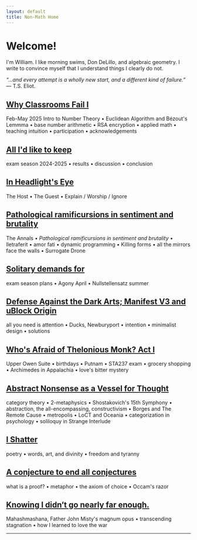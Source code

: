 ```yaml
---
layout: default
title: Non-Math Home
---
```


# Welcome!
<p class="introduction"> I'm William. I like morning swims, Don DeLillo, and algebraic geometry. I write to convince myself that I understand things I clearly do not.</p>

<p class="introduction"><i>&ldquo;...and every attempt is a wholly new start, and a different kind of failure.&rdquo;</i> — T.S. Eliot.</p>

<div class="post">
    <h2>
        <a href="/classrooms1">Why Classrooms Fail I</a>
    </h2>
    <div class="summary">
        <p>
            Feb-May 2025 Intro to Number Theory • Euclidean Algorithm and Bézout's Lemmma • base number arithmetic • RSA encryption • applied math • teaching intuition • participation • acknowledgements
        </p>
    </div>
</div>
<div class="post">
    <h2>
        <a href="/keep">All I'd like to keep</a>
    </h2>
    <div class="summary">
        <p>
            exam season 2024-2025 • results • discussion • conclusion
        </p>
    </div>
</div>
<div class="post">
    <h2>
        <a href="/headlights">In Headlight's Eye</a>
    </h2>
    <div class="summary">
        <p>
            The Host • The Guest • Explain / Worship / Ignore
        </p>
    </div>
</div>
<div class="post">
    <h2>
        <a href="/ramificursions">Pathological ramificursions in sentiment and brutality</a>
    </h2>
    <div class="summary">
        <p>
            The Annals • <i>Pathological ramificursions in sentiment and brutality</i> • lletraferit • amor fati • dynamic programming • Killing forms • all the mirrors face the walls • Surrogate Drone
        </p>
    </div>
</div>
<div class="post">
    <h2>
        <a href="/solitary">Solitary demands for</a>
    </h2>
    <div class="summary">
        <p>
            exam season plans • Agony April • Nullstellensatz summer
        </p>
    </div>
</div>
<div class="post">
    <h2>
        <a href="/defense">Defense Against the Dark Arts; Manifest V3 and uBlock Origin</a>
    </h2>
    <div class="summary">
        <p>
            all you need is attention • Ducks, Newburyport • intention • minimalist design • solutions
        </p>
    </div>
</div>
<div class="post">
    <h2>
        <a href="/monk">Who's Afraid of Thelonious Monk? Act I</a>
    </h2>
    <div class="summary">
        <p>
            Upper Owen Suite • birthdays • Putnam • STA237 exam • grocery shopping • Archimedes in Appalachia • love's bitter mystery
        </p>
    </div>
</div>
<div class="post">
    <h2>
        <a href="/abstract-nonsense">Abstract Nonsense as a Vessel for Thought</a>
    </h2>
    <div class="summary">
        <p>
            category theory • 2-metaphysics • Shostakovich's 15th Symphony • abstraction, the all-encompassing, constructivism • Borges and The Remote Cause • metropolis • LoCT and Oceania • categorization in psychology • soliloquy in Strange Interlude
        </p>
    </div>
</div>
<div class="post">
    <h2>
        <a href="/shatter">I Shatter</a>
    </h2>
    <div class="summary">
        <p>
            poetry • words, art, and divinity • freedom and tyranny
        </p>
    </div>
</div>
<div class="post">
    <h2>
        <a href="/proof">A conjecture to end all conjectures</a>
    </h2>
    <div class="summary">
        <p>
            what is a proof? • metaphor • the axiom of choice • Occam's razor
        </p>
    </div>
</div>
<div class="post">
    <h2>
        <a href="/mahashmashana">Knowing I didn’t go nearly far enough.</a>
    </h2>
    <div class="summary">
        <p>
            Mahashmashana, Father John Misty's magnum opus • transcending stagnation • how I learned to love the war
        </p>
    </div>
</div>

---